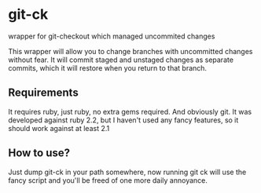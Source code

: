 # git-ck
wrapper for git-checkout which managed uncommited changes

This wrapper will allow you to change branches with uncommitted changes without fear. It will commit staged and unstaged changes as separate commits, which it will restore when you return to that branch.

## Requirements
It requires ruby, just ruby, no extra gems required. And obviously git.
It was developed against ruby 2.2, but I haven't used any fancy features, so it should work against at least 2.1

## How to use?
Just dump git-ck in your path somewhere, now running git ck will use the fancy script and you'll be freed of one more daily annoyance.
